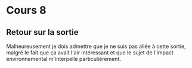 # Cours 8
## Retour sur la sortie
Malheureusement je dois admettre que je ne suis pas allée à cette sortie, malgré le fait que ça avait l'air intéressant et que le sujet de l'impact environnemental m'interpelle particulièrement. 

